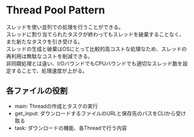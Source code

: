 # Thread Pool Pattern

スレッドを使い並列での処理を行うことができる。  
スレッドに割り当てられたタスクが終わってもスレッドを破棄することなく、  
また新たなタスクを引き受ける。  
スレッドの生成と破棄はOSにとって比較的高コストな処理なため、スレッドの再利用は無駄なコストを削減できる。  
非同期処理とは違い、I/OバウンドでもCPUバウンドでも適切なスレッド数を設定することで、処理速度が上がる。  

## 各ファイルの役割
- main: Threadの作成とタスクの実行  
- get_input: ダウンロードするファイルのURLと保存先のパスをCLIから受け取る  
- task: ダウンロードの機能、各Threadで行う内容
